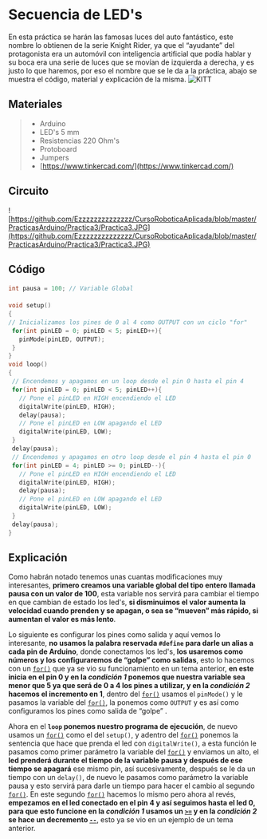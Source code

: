# Secuencia de LED's

En esta práctica se harán las famosas luces del auto fantástico, este nombre lo obtienen de la serie Knight Rider, ya que el “ayudante” del protagonista era un automóvil con inteligencia artificial que podía hablar y su boca era una serie de luces que se movían de izquierda a derecha, y es justo lo que haremos, por eso el nombre que se le da a la práctica, abajo se muestra el código, material y explicación de la misma.
![KITT](http://31.media.tumblr.com/tumblr_mb84bj2Cqy1rpmo4ho1_r1_500.gif)

## Materiales 
> - Arduino
> - LED's 5 mm 
> - Resistencias 220 Ohm's
> - Protoboard
> - Jumpers
> - [https://www.tinkercad.com/](https://www.tinkercad.com/)

## Circuito

![https://github.com/Ezzzzzzzzzzzzzz/CursoRoboticaAplicada/blob/master/PracticasArduino/Practica3/Practica3.JPG](https://github.com/Ezzzzzzzzzzzzzz/CursoRoboticaAplicada/blob/master/PracticasArduino/Practica3/Practica3.JPG)

## Código
 ```c
 int pausa = 100; // Variable Global

void setup()
{
// Inicializamos los pines de 0 al 4 como OUTPUT con un ciclo "for"
  for(int pinLED = 0; pinLED < 5; pinLED++){
    pinMode(pinLED, OUTPUT);
  }
}
void loop()
{
  // Encendemos y apagamos en un loop desde el pin 0 hasta el pin 4
  for(int pinLED = 0; pinLED < 5; pinLED++){
    // Pone el pinLED en HIGH encendiendo el LED 
    digitalWrite(pinLED, HIGH);
    delay(pausa);
    // Pone el pinLED en LOW apagando el LED
    digitalWrite(pinLED, LOW);
  }
  delay(pausa);
  // Encendemos y apagamos en otro loop desde el pin 4 hasta el pin 0
  for(int pinLED = 4; pinLED >= 0; pinLED--){
    // Pone el pinLED en HIGH encendiendo el LED 
    digitalWrite(pinLED, HIGH);
    delay(pausa);
    // Pone el pinLED en LOW apagando el LED 
    digitalWrite(pinLED, LOW);
  }
  delay(pausa);
}
```

## Explicación 

Como habrán notado tenemos unas cuantas modificaciones muy interesantes, **primero creamos una variable global del tipo entero llamada pausa con un valor de 100**, esta variable nos servirá para cambiar el tiempo en que cambian de estado los led's, **si disminuimos el valor aumenta la velocidad cuando prenden y se apagan, o sea se “mueven” más rápido, si aumentan el valor es más lento**.

Lo siguiente es configurar los pines como salida y aquí vemos lo interesante, **no usamos la palabra reservada ``#define`` para darle un alias a cada pin de Arduino**, donde conectamos los led's, **los usaremos como números y los configuraremos de “golpe” como salidas**, esto lo hacemos con un [``for()``](https://github.com/Ezzzzzzzzzzzzzz/CursoRoboticaAplicada/blob/master/Sentencias/Sentencia%20for.md) que ya se vio su funcionamiento en un tema anterior, **en este inicia en el pin 0 y en la _condición 1_ ponemos que nuestra variable sea menor que 5 ya que será de 0 a 4 los pines a utilizar, y en la _condición 2_ hacemos el incremento en 1**, dentro del [``for()``](https://github.com/Ezzzzzzzzzzzzzz/CursoRoboticaAplicada/blob/master/Sentencias/Sentencia%20for.md) usamos el ``pinMode()`` y le pasamos la variable del [``for()``](https://github.com/Ezzzzzzzzzzzzzz/CursoRoboticaAplicada/blob/master/Sentencias/Sentencia%20for.md), la ponemos como ``OUTPUT`` y es así como configuramos los pines como salida de “golpe” .

Ahora en el **``loop`` ponemos nuestro programa de ejecución**, de nuevo usamos un [``for()``](https://github.com/Ezzzzzzzzzzzzzz/CursoRoboticaAplicada/blob/master/Sentencias/Sentencia%20for.md) como el del ``setup()``, y adentro del [``for()``](https://github.com/Ezzzzzzzzzzzzzz/CursoRoboticaAplicada/blob/master/Sentencias/Sentencia%20for.md) ponemos la sentencia que hace que prenda el led con ``digitalWrite()``, a esta función le pasamos como primer parámetro la variable del [``for()``](https://github.com/Ezzzzzzzzzzzzzz/CursoRoboticaAplicada/blob/master/Sentencias/Sentencia%20for.md) y enviamos un alto, el **led prenderá durante el tiempo de la variable pausa y después de ese tiempo se apagará** ese mismo pin, así sucesivamente, después se le da un tiempo con un ``delay()``, de nuevo le pasamos como parámetro la variable pausa y esto servirá para darle un tiempo para hacer el cambio al segundo [``for()``](https://github.com/Ezzzzzzzzzzzzzz/CursoRoboticaAplicada/blob/master/Sentencias/Sentencia%20for.md). En este segundo [``for()``](https://github.com/Ezzzzzzzzzzzzzz/CursoRoboticaAplicada/blob/master/Sentencias/Sentencia%20for.md) hacemos lo mismo pero ahora al revés, **empezamos en el led conectado en el pin 4 y así seguimos hasta el led 0, para que esto funcione en la _condición 1_ usamos un [``>=``](https://github.com/Ezzzzzzzzzzzzzz/CursoRoboticaAplicada/blob/master/Operadores/Operadores%20Relacion.md) y en la _condición 2_ se hace un decremento [``--``](https://github.com/Ezzzzzzzzzzzzzz/CursoRoboticaAplicada/blob/master/Operadores/Operadores%20Asignaci%C3%B3n.md)**, esto ya se vio en un ejemplo de un tema anterior.

<!--stackedit_data:
eyJoaXN0b3J5IjpbMTYxNTg5ODI0NywxODg2OTUxNTA3LC01NT
UwMjQ3MzIsMTk1NjQ3NDQxNiwxODkxMDgxMzA0LDM2MDc0Njgx
Nl19
-->